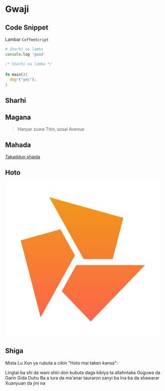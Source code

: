 [Markdown sharhin duniya]:#

# Gwaji

## Code Snippet

Lambar `CoffeeScript`

```coffee
# Sharhi na lamba
console.log 'good'


```

```rust
/* Sharhi na lamba */

fn main(){
  dbg!("yes");
}
```

## Sharhi

<!-- HTML 注释 --> 

<!-- 多行注释 --> 

## Magana

> Hanyar zuwa Titin, sosai Avenue

## Mahada

[Takaddun shaida](https://github.com/xxai-art/xxai-art-md)

## Hoto

![xxAI.Art Brand Identity](https://raw.githubusercontent.com/xxai-art/web/main/file/svg/logo.svg)

## Shiga

Mista Lu Xun ya rubuta a cikin "Hoto mai taken kansa":

  Lingtai ba shi da wani shiri don kuɓuta daga kibiya ta allahntaka
  Guguwa da Garin Gida Duhu
  Ba a lura da ma'anar tauraron sanyi ba
  Ina ba da shawarar Xuanyuan da jini na
